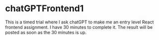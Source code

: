 # chatGPTFrontend1
This is a timed trial where I ask chatGPT to make me an entry level React frontend assignment. I have 30 minutes to complete it. The result will be posted as soon as the 30 minutes is up.
